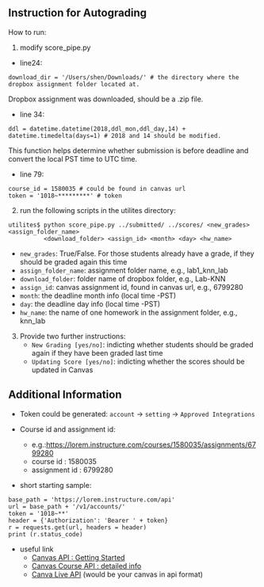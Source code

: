 Instruction for Autograding
------

How to run:
1. modify score_pipe.py 

- line24:

```
download_dir = '/Users/shen/Downloads/' # the directory where the dropbox assignment folder located at.
```

Dropbox assignment was downloaded, should be a .zip file.

- line 34:

```
ddl = datetime.datetime(2018,ddl_mon,ddl_day,14) + datetime.timedelta(days=1) # 2018 and 14 should be modified.
```

This function helps determine whether submission is before deadline and convert the local PST time to UTC time. 

- line 79:

```
course_id = 1580035 # could be found in canvas url
token = '1018~*********' # token
```

2. run the following scripts in the utilites directory:

```
utilites$ python score_pipe.py ../submitted/ ../scores/ <new_grades> <assign_folder_name> 
          <download_folder> <assign_id> <month> <day> <hw_name>
```

- `new_grades`: True/False. For those students already have a grade, if they should be graded again this time
- `assign_folder_name`: assignment folder name, e.g., lab1_knn_lab
- `download_folder`: folder name of dropbox folder, e.g., Lab-KNN
- `assign_id`: canvas assignment id, found in canvas url, e.g., 6799280
- `month`: the deadline month info (local time -PST)
- `day`: the deadline day info (local time -PST)
- `hw_name`: the name of one homework in the assignment folder, e.g., knn_lab

3. Provide two further instructions:
   - `New Grading [yes/no]`: indicting whether students should be graded again if they have been graded last time
   - `Updating Score [yes/no]`: indicting whether the scores should be updated in Canvas


Additional Information
------
- Token could be generated: `account` -> `setting` -> `Approved Integrations`

- Course id and assignment id:
  - e.g.:https://lorem.instructure.com/courses/1580035/assignments/6799280
  - course id : 1580035
  - assignment id : 6799280

- short starting sample:
```
base_path = 'https://lorem.instructure.com/api'
url = base_path + '/v1/accounts/'
token = '1018~**'
header = {'Authorization': 'Bearer ' + token}
r = requests.get(url, headers = header)
print (r.status_code)
```

- useful link
  - [Canvas API : Getting Started](https://community.canvaslms.com/docs/DOC-14390-canvas-apis-getting-started-the-practical-ins-and-outs-gotchas-tips-and-tricks#jive_content_id_API_Calls_Made_Simple__Curtis_Rose)
  - [Canvas Course API : detailed info](https://canvas.instructure.com/doc/api/courses.html)
  - [Canva Live API](https://lorem.instructure.com/doc/api/live) (would be your canvas in api format)
  
  
